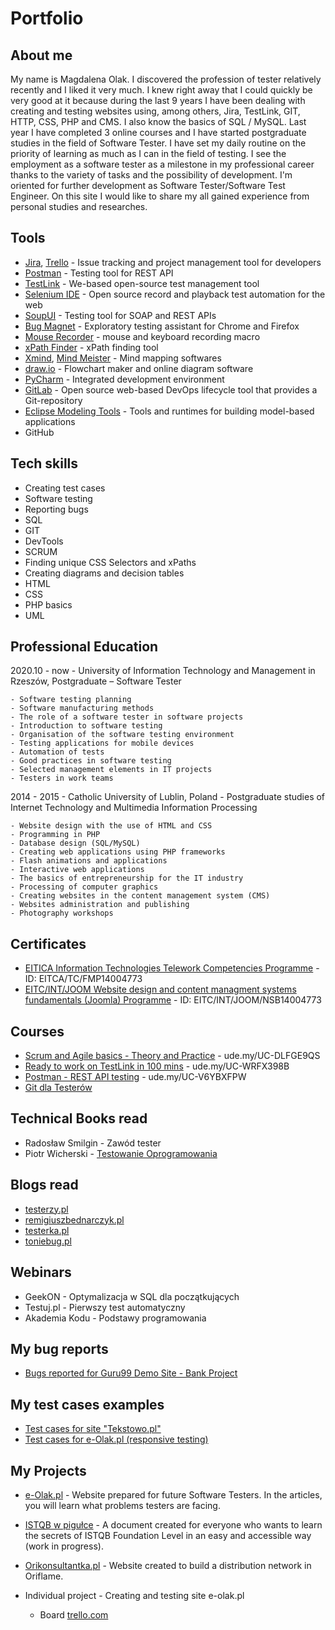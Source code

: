 # Portfolio

## About me
My name is Magdalena Olak. I discovered the profession of tester relatively recently and I liked it very much. I knew right away that I could quickly be very good at it because during the last 9 years I have been dealing with creating and testing websites using, among others, Jira, TestLink, GIT, HTTP, CSS, PHP and CMS. I also know the basics of SQL / MySQL. Last year I have completed 3 online courses and I have started postgraduate studies in the field of Software Tester. I have set my daily routine on the priority of learning as much as I can in the field of testing. I see the employment as a software tester as a milestone in my professional career thanks to the variety of tasks and the possibility of development. I'm oriented for further development as Software Tester/Software Test Engineer. On this site I would like to share my all gained experience from personal studies and researches.

## Tools
  - [Jira](https://www.atlassian.com/software/jira0), [Trello](https://trello.com/) - Issue tracking and project management tool for developers
  - [Postman](https://www.postman.com/) - Testing tool for REST API
  - [TestLink](https://bitnami.com/stack/testlink) - We-based open-source test management tool
  - [Selenium IDE](https://chrome.google.com/webstore/detail/selenium-ide/mooikfkahbdckldjjndioackbalphokd) - Open source record and playback test automation for the web
  - [SoupUI](https://www.soapui.org/tools/soapui/) - Testing tool for SOAP and REST APIs  
  - [Bug Magnet](https://chrome.google.com/webstore/detail/bug-magnet/efhedldbjahpgjcneebmbolkalbhckfi?hl=pl) - Exploratory testing assistant for Chrome and Firefox
  - [Mouse Recorder](https://www.mouserecorder.com/) - mouse and keyboard recording macro
  - [xPath Finder](https://chrome.google.com/webstore/detail/xpath-finder/ihnknokegkbpmofmafnkoadfjkhlogph) - xPath finding tool
  - [Xmind](https://www.xmind.net/), [Mind Meister](https://www.mindmeister.com/) - Mind mapping softwares
  - [draw.io](https://app.diagrams.net/) - Flowchart maker and online diagram software
  - [PyCharm](https://www.jetbrains.com/pycharm/) - Integrated development environment
  - [GitLab](https://about.gitlab.com) - Open source web-based DevOps lifecycle tool that provides a Git-repository
  - [Eclipse Modeling Tools](https://www.eclipse.org/downloads/packages/release/juno/sr1/eclipse-modeling-tools) - Tools and runtimes for building model-based applications
  - GitHub   
    

## Tech skills
  - Creating test cases
  - Software testing
  - Reporting bugs
  - SQL
  - GIT    
  - DevTools
  - SCRUM  
  - Finding unique CSS Selectors and xPaths
  - Creating diagrams and decision tables
  - HTML
  - CSS
  - PHP basics
  - UML

## Professional Education
2020.10 - now - University of Information Technology and Management in Rzeszów, 
Postgraduate – Software Tester

    - Software testing planning
    - Software manufacturing methods
    - The role of a software tester in software projects
    - Introduction to software testing
    - Organisation of the software testing environment
    - Testing applications for mobile devices
    - Automation of tests
    - Good practices in software testing
    - Selected management elements in IT projects
    - Testers in work teams
      
2014 - 2015 - Catholic University of Lublin, Poland - Postgraduate studies of Internet Technology and Multimedia Information Processing
    
    - Website design with the use of HTML and CSS
    - Programming in PHP
    - Database design (SQL/MySQL)
    - Creating web applications using PHP frameworks
    - Flash animations and applications
    - Interactive web applications
    - The basics of entrepreneurship for the IT industry
    - Processing of computer graphics
    - Creating websites in the content management system (CMS)
    - Websites administration and publishing
    - Photography workshops

## Certificates
  - [EITICA Information Technologies Telework Competencies Programme](https://eitci.org/validate) - ID: EITCA/TC/FMP14004773 
  - [EITC/INT/JOOM Website design and content managment systems fundamentals (Joomla) Programme](https://eitci.org/validate) - ID: EITC/INT/JOOM/NSB14004773

## Courses
  - [Scrum and Agile basics - Theory and Practice](https://www.udemy.com/course/scrum-podstawy-teoretyczne-praktyczne-certyfikacja/) - ude.my/UC-DLFGE9QS
  - [Ready to work on TestLink in 100 mins](https://www.udemy.com/course/testlink/) - ude.my/UC-WRFX398B  
  - [Postman - REST API testing](https://www.udemy.com/course/kurs-postman/) - ude.my/UC-V6YBXFPW
  - [Git dla Testerów](https://jaktestowac.pl/git/) 

## Technical Books read
* Radosław Smilgin - Zawód tester
* Piotr Wicherski - [Testowanie Oprogramowania](https://pwicherski.gitbook.io) 

## Blogs read

* [testerzy.pl](http://testerzy.pl)
* [remigiuszbednarczyk.pl](https://remigiuszbednarczyk.pl)
* [testerka.pl](http://testerka.pl)
* [toniebug.pl](https://www.toniebug.pl)

## Webinars
  - GeekON - Optymalizacja w SQL dla początkujących
  - Testuj.pl - Pierwszy test automatyczny
  - Akademia Kodu - Podstawy programowania

## My bug reports
  - [Bugs reported for Guru99 Demo Site - Bank Project](https://drive.google.com/file/d/1_OIMrUsWhHQH0UySkRRPFyJZ8zO29GT1/view?usp=sharing)

## My test cases examples
  - [Test cases for site "Tekstowo.pl"](https://drive.google.com/file/d/1ntDtBNFb4GHWhssaQyAfjCglTI6xMgkF/view?usp=sharing)
  - [Test cases for e-Olak.pl (responsive testing)](https://docs.google.com/spreadsheets/d/1nDiDnWB8NnpGTpesefPGGXRVDg4kp8OMRUn5wCkN7cg/edit?usp=sharing)
## My Projects
  - [e-Olak.pl](http://e-olak.pl) - Website prepared for future Software Testers. In the articles, you will learn what problems testers are facing.
  
  - [ISTQB w pigułce](https://magdalenaolak.gitbook.io/istqb-w-pigulce/) - A document created for everyone who wants to learn the secrets of ISTQB Foundation Level in an easy and accessible way (work in progress).
    
  - [Orikonsultantka.pl](http://orikonsultantka.pl) - Website created to build a distribution network in Oriflame.

  - Individual project - Creating and testing site e-olak.pl
    - Board [trello.com](https://trello.com/b/ZNyJkmc2/e-olakpl)
    
